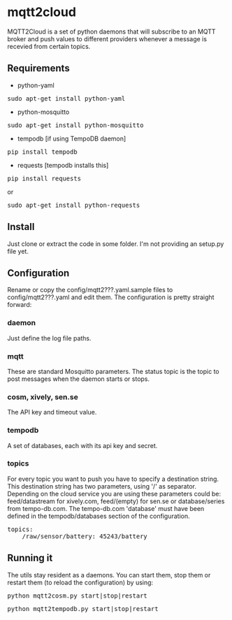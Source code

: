 # mqtt2cloud

MQTT2Cloud is a set of python daemons that will subscribe to an MQTT broker and push values to different providers whenever a message is recevied from certain topics.

## Requirements

* python-yaml
<pre>sudo apt-get install python-yaml</pre>

* python-mosquitto
<pre>sudo apt-get install python-mosquitto</pre>

* tempodb [if using TempoDB daemon]
<pre>pip install tempodb</pre>

* requests [tempodb installs this]
<pre>pip install requests</pre>
or
<pre>sudo apt-get install python-requests</pre>


## Install

Just clone or extract the code in some folder. I'm not providing an setup.py file yet.

## Configuration

Rename or copy the config/mqtt2???.yaml.sample files to config/mqtt2???.yaml and edit them. The configuration is pretty straight forward:

### daemon

Just define the log file paths.

### mqtt

These are standard Mosquitto parameters. The status topic is the topic to post messages when the daemon starts or stops.

### cosm, xively, sen.se

The API key and timeout value.

### tempodb

A set of databases, each with its api key and secret.

### topics

For every topic you want to push you have to specify a destination string. This destination string has two parameters, using '/' as separator. 
Depending on the cloud service you are using these parameters could be: feed/datastream for xively.com, feed/(empty) for sen.se or database/series from tempo-db.com.
The tempo-db.com 'database' must have been defined in the tempodb/databases section of the configuration.

<pre>
topics:
    /raw/sensor/battery: 45243/battery
</pre>

## Running it

The utils stay resident as a daemons. You can start them, stop them or restart them (to reload the configuration) by using:

<pre>python mqtt2cosm.py start|stop|restart</pre>
<pre>python mqtt2tempodb.py start|stop|restart</pre>



